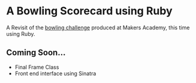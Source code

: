# A Bowling Scorecard using Ruby

A Revisit of the [bowling challenge](https://github.com/robertpulson/bowling-challenge) produced at Makers Academy, this time using Ruby.

## Coming Soon...

* Final Frame Class
* Front end interface using Sinatra


